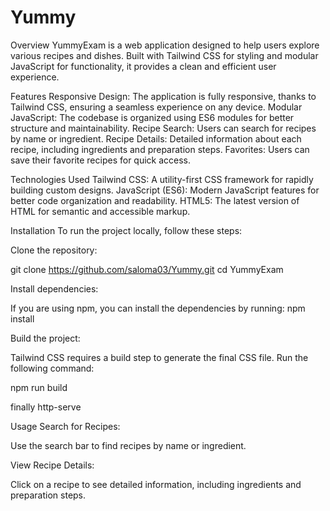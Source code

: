 # Yummy
Overview
YummyExam is a web application designed to help users explore various recipes and dishes. Built with Tailwind CSS for styling and modular JavaScript for functionality, it provides a clean and efficient user experience.

Features
Responsive Design: The application is fully responsive, thanks to Tailwind CSS, ensuring a seamless experience on any device.
Modular JavaScript: The codebase is organized using ES6 modules for better structure and maintainability.
Recipe Search: Users can search for recipes by name or ingredient.
Recipe Details: Detailed information about each recipe, including ingredients and preparation steps.
Favorites: Users can save their favorite recipes for quick access.


Technologies Used
Tailwind CSS: A utility-first CSS framework for rapidly building custom designs.
JavaScript (ES6): Modern JavaScript features for better code organization and readability.
HTML5: The latest version of HTML for semantic and accessible markup.

Installation
To run the project locally, follow these steps:

Clone the repository:

git clone https://github.com/saloma03/Yummy.git
cd YummyExam

Install dependencies:

If you are using npm, you can install the dependencies by running:
npm install

Build the project:

Tailwind CSS requires a build step to generate the final CSS file. Run the following command:

npm run build

finally 
http-serve 

Usage
Search for Recipes:

Use the search bar to find recipes by name or ingredient.

View Recipe Details:

Click on a recipe to see detailed information, including ingredients and preparation steps.



